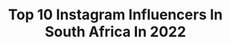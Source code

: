 ---
title: Top 10 Instagram Influencers In South Africa In 2022
description: >-
  Find top Instagram influencers in South Africa in 2022. Most popular hashtags: #model #capetown #modellife.
platform: Instagram
hits: 1719
text_top: See the top-rated Instagram influencers on inBeat.
text_bottom: inBeat has 1719 Instagram influencers like this in South Africa for you to contact.
profiles:
  - username: "kurtapril_"
    fullname: >-
      Kurt April
    bio: >-
      Radio Personality | Musician | DJ/Producer | Sound Engineer |📍Cape Town, South Africa 🇿🇦 ‘Lost Together’ out now! 👇
    location: "South Africa"
    followers: 5197
    engagement: 1929
    commentsToLikes: 0.126993
    id: ck15tn2kqiwar0i19j2jpm4yj
    verified: false
    hashtags: ""
  - username: "real_mathira"
    fullname: >-
      💁🏾‍♀️ thea 🧿
    bio: >-
      🇿🇼 Emotional Gangster 🇵🇰 50% Desi 50% African & a Blessed mom Snapchat👻mathiraofficial Tiktok 🍭 mathira_official Bigo 💙 Mathira
    location: "South Africa"
    followers: 395812
    engagement: 673
    commentsToLikes: 0.064434
    id: ck5c1xf5gw44b0i11osuzeeqf
    verified: true
    hashtags: "#mybabies, #unbothered, #morning, #glassesgirl"
  - username: "ismaeelbagus"
    fullname: >-
      Ismaeel Bagus
    bio: >-
      Fashion | Photography | Lifestyle 📍Cape Town, South Africa 📸 @flashmeishi 📨 ismaeelbagus@gmail.com ...🧵 Be part of the change ⤵️
    location: "South Africa"
    followers: 3847
    engagement: 2504
    commentsToLikes: 0.114857
    id: ck136233x4dks0i19e0kr7qsm
    verified: false
    hashtags: "#celebratemzansi, #bts, #supportlocalbusiness, #iykyk"
  - username: "siya_hashe"
    fullname: >-
      Siyamthanda Hashe 🤍
    bio: >-
      Beauty, Fashion & Lifestyle 📍Cape Town 📚👩🏽‍🎓 Chair: @amaqhawekazi_ec 💎
    location: "South Africa"
    followers: 6126
    engagement: 1791
    commentsToLikes: 0.083913
    id: ckaoziugtm2q40i78y3toxzf0
    verified: false
    hashtags: "#blackouttuesday"
  - username: "loveslavephola"
    fullname: >-
      Phola Ayanda Gumede
    bio: >-
      🎈 DJ & co-founder of @homie.lover.friends 💌 hello@loveslavephola.com
    location: "South Africa"
    followers: 5309
    engagement: 1439
    commentsToLikes: 0.123240
    id: ck6ue94z4pjh60j71frcj049g
    verified: false
    hashtags: "#go4th, #staysafe, #inspiredbythestreet, #beresponsible"
  - username: "stillrainn"
    fullname: >-
      Rainn 👼🏼
    bio: >-
      Filmmaker & Digital creator for @skysins @teamskysins📍Cape Town, South Africa 🇿🇦
    location: "South Africa"
    followers: 30713
    engagement: 1833
    commentsToLikes: 0.052183
    id: ckap7sii4ldcy0i78n04gwyk0
    verified: false
    hashtags: ""
  - username: "ciara_tay_kruger"
    fullname: >-
      Ciara Taylor Kruger💋
    bio: >-
      •Cape Town, South Africa •Bcom student • Twenty • Aries •Model @covermodelscpt ——————————————
    location: "South Africa"
    followers: 5379
    engagement: 1460
    commentsToLikes: 0.142204
    id: ckapbizlf021z0i78vsf48vsh
    verified: false
    hashtags: "#outfitoftheday, #fashionphotoshoot, #mothercity, #girlsswimwear"
  - username: "magaramirezz"
    fullname: >-
      Maria Gabriela Ramirez 🦋
    bio: >-
      MADE IN 🇻🇪 Venezuela 🇿🇦 Currently in Cape Town, South Africa📍⚓️
    location: "South Africa"
    followers: 7322
    engagement: 1548
    commentsToLikes: 0.066614
    id: ckap0qc7qrepz0i78yrvmaxt0
    verified: false
    hashtags: "#dubai, #hamburg, #model, #milan"
  - username: "jamie_domburg"
    fullname: >-
      Jamie-Lee Domburg
    bio: >-
      God Fearing | Mom to Luca David 🏴󠁧󠁢󠁳󠁣󠁴󠁿 | Curvy Model @my_booker_models | TV presenter on @expressoshow on @sabc3
    location: "South Africa"
    followers: 8213
    engagement: 1410
    commentsToLikes: 0.069008
    id: ck5c946w3ar020i11t2sy41yu
    verified: false
    hashtags: "#comebacktotown, #bodypositivity, #mombod, #effyourbeautystandards"
  - username: "laraduplessis_x"
    fullname: >-
      Lara Du Plessis🦋
    bio: >-
      @kian_fourie_x 😽❤️ @lara.clarita_finsta :)
    location: "South Africa"
    followers: 2859
    engagement: 2553
    commentsToLikes: 0.099034
    id: ckf5p6hq654zz0j230qfllqcp
    verified: false
    hashtags: ""
cities:
  - name: Capetown
    link: /instagram/south-africa/capetown
  - name: Durban
    link: /instagram/south-africa/durban
---